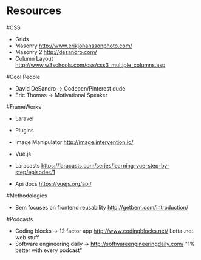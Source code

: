 # Resources

#CSS
 * Grids
  * Masonry http://www.erikjohanssonphoto.com/
  * Masonry 2 http://desandro.com/
  * Column Layout http://www.w3schools.com/css/css3_multiple_columns.asp

#Cool People 
 * David DeSandro -> Codepen/Pinterest dude
 * Eric Thomas -> Motivational Speaker 

#FrameWorks
 * Laravel
  * Plugins
   * Image Manipulator http://image.intervention.io/
  
 * Vue.js
  * Laracasts https://laracasts.com/series/learning-vue-step-by-step/episodes/1
  * Api docs https://vuejs.org/api/
  
#Methodologies
 * Bem focuses on frontend reusability http://getbem.com/introduction/

#Podcasts
 * Coding blocks -> 12 factor app http://www.codingblocks.net/  Lotta .net web stuff 
 * Software engineering daily -> http://softwareengineeringdaily.com/  "1% better with every podcast"
